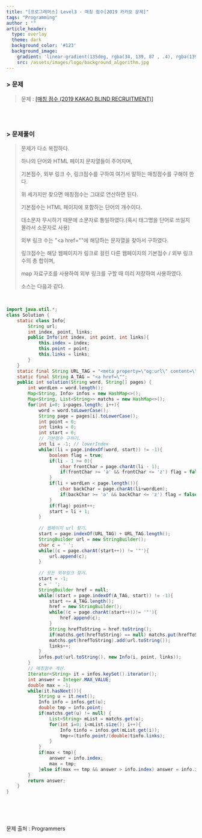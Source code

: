 ```yaml
---
title: "[프로그래머스] Level3 - 매칭 점수[2019 카카오 문제]"
tags: "Programming"
author : ""
article_header:
  type: overlay
  theme: dark
  background_color: '#123'
  background_image:
    gradient: 'linear-gradient(135deg, rgba(34, 139, 87 , .4), rgba(139, 34, 139, .4))'
    src: /assets/images/logo/background_algorithm.jpg
---
```


### > 문제

> 문제 : [[매칭 점수 (2019 KAKAO BLIND RECRUITMENT)]](https://programmers.co.kr/learn/courses/30/lessons/42893)

<br>

<br>

### > 문제풀이

> 문제가 다소 복잡하다.
>
> 하나의 단어와 HTML 페이지 문자열들이 주어지며, 
>
> 기본점수, 외부 링크 수, 링크점수를 구하여 여기서 말하는 매칭점수를 구해야 한다.
>
> 위 세가지만 찾으면 매칭점수는 그대로 연산하면 된다.
>
> 기본점수는 HTML 페이지에 포함하는 단어의 개수이다.
>
> 대소문자 무시하기 때문에 소문자로 통일하였다.(혹시 태그명을 단어로 쓰일지 몰라서 소문자로 사용)
>
> 외부 링크 수는 "<a href=\""에 해당하는 문자열을 찾아서 구하였다.
>
> 링크점수는 해당 웹페이지가 링크로 걸린 다른 웹페이지의 기본점수 / 외부 링크 수의 총 합이며,
>
> map 자료구조를 사용하여 외부 링크를 구할 때 미리 저장하여 사용하였다.
>
> 소스는 다음과 같다.

<br/>

```java
import java.util.*;
class Solution {
    static class Info{
        String url;
        int index, point, links;
        public Info(int index, int point, int links){
            this.index = index;
            this.point = point;
            this.links = links;
        }
    }
    static final String URL_TAG = "<meta property=\"og:url\" content=\"";
    static final String A_TAG = "<a href=\"";
	public int solution(String word, String[] pages) {
        int wordLen = word.length();
        Map<String, Info> infos = new HashMap<>();
        Map<String, List<String>> matchs = new HashMap<>();
        for(int i=0; i<pages.length; i++){
            word = word.toLowerCase();
            String page = pages[i].toLowerCase();
            int point = 0;
            int links = 0;
            int start = 0;
            // 기본점수 구하기.
            int li = -1; // lowerIndex
            while((li = page.indexOf(word, start)) != -1){
                boolean flag = true;
                if(li - 1 >= 0){
                    char frontChar = page.charAt(li - 1);
                    if(frontChar >= 'a' && frontChar <= 'z') flag = false;
                }
                if(li + wordLen < page.length()){
                    char backChar = page.charAt(li+wordLen);
                    if(backChar >= 'a' && backChar <= 'z') flag = false;
                }
                if(flag) point++;
                start = li + 1;
            }
            
            // 웹페이지 url 찾기.
            start = page.indexOf(URL_TAG) + URL_TAG.length();
            StringBuilder url = new StringBuilder();
            char c = ' ';
            while((c = page.charAt(start++)) != '"'){
                url.append(c);
            }
            
            // 모든 외부링크 찾기.
            start = -1;
            c = ' ';
            StringBuilder href = null;
            while((start = page.indexOf(A_TAG, start)) != -1){
                start += A_TAG.length();
                href = new StringBuilder();
                while((c = page.charAt(start++))!= '"'){
                    href.append(c);
                }
                String hrefToString = href.toString();
                if(matchs.get(hrefToString) == null) matchs.put(hrefToString, new ArrayList<>());
                matchs.get(hrefToString).add(url.toString());
                links++;
            }
            infos.put(url.toString(), new Info(i, point, links));
        }
        // 매칭점수 계산.
        Iterator<String> it = infos.keySet().iterator();
        int answer = Integer.MAX_VALUE;
        double max = -1;
        while(it.hasNext()){
            String u = it.next();
            Info info = infos.get(u);
            double tmp = info.point;
            if(matchs.get(u) != null) {
                List<String> mList = matchs.get(u);
                for(int i=0; i<mList.size(); i++){
                    Info tinfo = infos.get(mList.get(i));
                    tmp+=(tinfo.point/(double)tinfo.links);
                }
            }
            if(max < tmp){
                answer = info.index;
                max = tmp;
            }else if(max == tmp && answer > info.index) answer = info.index;
        }
        return answer;
    }
}
```



<br/>

<br/>

<br/>

문제 출처 : Programmers

<br/>

<br/>

<br/>